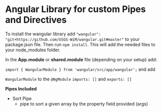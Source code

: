 # Angular Library for custom Pipes and Directives

To install the wangular library add `"wangular": "git+https://github.com/USGS-WiM/wangular.git#master"` to your package.json file.
Then run `npm install`. This will add the needed files to your node_modules folder.

In the **App.module** or **shared.module** file (depending on your setup) add:

```import { WangularModule } from 'wangular/src/app/wangular';```
and add 

`WangularModule` to the `@NgModule` `imports: []` and `exports: []`


**Pipes Included**
* Sort Pipe
  * pipe to sort a given array by the property field provided (args)

